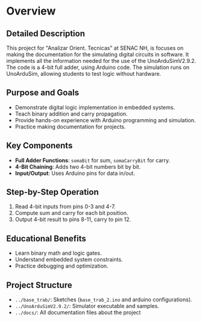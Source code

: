 # Overview

## Detailed Description
This project for "Analizar Orient. Tecnicas" at SENAC NH, is focuses on making the documentation for the simulating digital circuits in software. It implements all the information needed for the use of the UnoArduSimV2.9.2. The code is a 4-bit full adder, using Arduino code. The simulation runs on UnoArduSim, allowing students to test logic without hardware.

## Purpose and Goals
- Demonstrate digital logic implementation in embedded systems.
- Teach binary addition and carry propagation.
- Provide hands-on experience with Arduino programming and simulation.
- Practice making documentation for projects.

## Key Components
- **Full Adder Functions**: `somaBit` for sum, `somaCarryBit` for carry.
- **4-Bit Chaining**: Adds two 4-bit numbers bit by bit.
- **Input/Output**: Uses Arduino pins for data in/out.

## Step-by-Step Operation
1. Read 4-bit inputs from pins 0-3 and 4-7.
2. Compute sum and carry for each bit position.
3. Output 4-bit result to pins 8-11, carry to pin 12.

## Educational Benefits
- Learn binary math and logic gates.
- Understand embedded system constraints.
- Practice debugging and optimization.

## Project Structure
- `../base_trab/`: Sketches (`base_trab_2.ino` and arduino configurations).
- `../UnoArduSimV2.9.2/`: Simulator executable and samples.
- `../docs/`: All documentation files about the project
